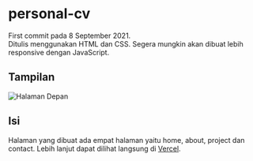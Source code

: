 # personal-cv
First commit pada 8 September 2021. </br>
Ditulis menggunakan HTML dan CSS. Segera mungkin akan dibuat lebih responsive dengan JavaScript. </br>

## Tampilan
![Halaman Depan](https://user-images.githubusercontent.com/89353307/133979289-f34021ac-1d14-41b9-b0c0-6cdb9c15e4b9.png)

## Isi
Halaman yang dibuat ada empat halaman yaitu home, about, project dan contact. Lebih lanjut dapat dilihat langsung di [Vercel](https://kiyotaka-personalcv.vercel.app/").